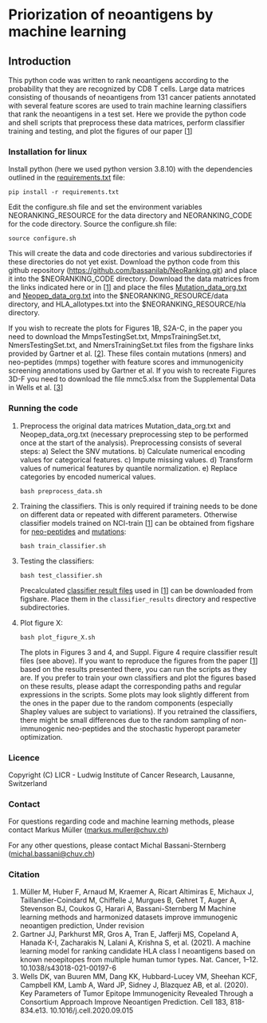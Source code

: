 # Priorization of neoantigens by machine learning

## Introduction
This python code was written to rank neoantigens according to the probability that they are recognized by CD8 T cells. Large data matrices consisting of thousands of neoantigens from 131 cancer patients annotated with several feature scores are used to train machine learning classifiers that rank the neoantigens in a test set. Here we provide the python code and shell scripts that preprocess these data matrices, perform classifier training and testing, and plot the figures of our paper [[1](#Citation)]

### Installation for linux

Install python (here we used python version 3.8.10) with the dependencies outlined in the [requirements.txt](https://github.com/bassanilab/NeoRanking/blob/master/requirements.txt) file:
```
pip install -r requirements.txt
```
Edit the configure.sh file and set the environment variables NEORANKING_RESOURCE for the data directory and NEORANKING_CODE for the code directory. Source the configure.sh file:
```
source configure.sh
```
This will create the data and code directories and various subdirectories if these directories do not yet exist. Download the python code from this github repository (https://github.com/bassanilab/NeoRanking.git) and place it into the $NEORANKING_CODE directory. Download the data matrices from the links indicated here or in [[1](#Citation)] and place the files [Mutation_data_org.txt](https://figshare.com/s/3c27fa3b705a74bdfa10) and [Neopep_data_org.txt](https://figshare.com/s/a000b0990465ab3e9d33) into the $NEORANKING_RESOURCE/data directory, and HLA_allotypes.txt into the $NEORANKING_RESOURCE/hla directory.

If you wish to recreate the plots for Figures 1B, S2A-C, in the paper you need to download the MmpsTestingSet.txt, MmpsTrainingSet.txt, NmersTestingSet.txt, and NmersTrainingSet.txt files from the figshare links provided by Gartner et al. [[2](#Citation)]. These files contain mutations (nmers) and neo-peptides (mmps) together with feature scores and immunogenicity screening annotations used by Gartner et al. If you wish to recreate Figures 3D-F you need to download the file mmc5.xlsx from the Supplemental Data in Wells et al. [[3](#Citation)]

### Running the code

1) Preprocess the original data matrices Mutation_data_org.txt and Neopep_data_org.txt (necessary preprocessing step to be performed once at the start of the analysis). Preprocessing consists of several steps: a) Select the SNV mutations. b) Calculate numerical encoding values for categorical features. c) Impute missing values. d) Transform values of numerical features by quantile normalization. e) Replace categories by encoded numerical values.
    ```
    bash preprocess_data.sh
    ```
2) Training the classifiers. This is only required if training needs to be done on different data or repeated with different parameters. Otherwise classifier models trained on NCI-train [[1](#Citation)] can be obtained from figshare for [neo-peptides](https://figshare.com/s/a000b0990465ab3e9d33) and [mutations](https://figshare.com/s/3c27fa3b705a74bdfa10): 
    ```
    bash train_classifier.sh
    ```

3) Testing the classifiers: 
    ```
    bash test_classifier.sh
    ```
    Precalculated [classifier result files](https://figshare.com/s/9fc6c11691273efe995e) used in [[1](#Citation)] can be downloaded from figshare. Place them in the ```classifier_results``` directory and respective subdirectories.

4) Plot figure X: 
    ```
    bash plot_figure_X.sh
    ```
    The plots in Figures 3 and 4, and Suppl. Figure 4 require classifier result files (see above). If you want to reproduce the figures from the paper [[1](#Citation)] based on the results presented there, you can run the scripts as they are. If you prefer to train your own classifiers and plot the figures based on these results, please adapt the corresponding paths and regular expressions in the scripts. Some plots may look slightly different from the ones in the paper due to the random components (especially Shapley values are subject to variations). If you retrained the classifiers, there might be small differences due to the random sampling of non-immunogenic neo-peptides and the stochastic hyperopt parameter optimization.

### Licence
Copyright (C) LICR - Ludwig Institute of Cancer Research, Lausanne, Switzerland

### Contact

For questions regarding code and machine learning methods, please contact Markus Müller (markus.muller@chuv.ch)

For any other questions, please contact Michal Bassani-Sternberg (michal.bassani@chuv.ch)

### Citation

1. Müller M, Huber F, Arnaud M, Kraemer A, Ricart Altimiras E, Michaux J, Taillandier-Coindard M, Chiffelle J, Murgues B, Gehret T, Auger A, Stevenson BJ, Coukos G, Harari A, Bassani-Sternberg M
Machine learning methods and harmonized datasets improve immunogenic neoantigen prediction, Under revision
2. Gartner JJ, Parkhurst MR, Gros A, Tran E, Jafferji MS, Copeland A, Hanada K-I, Zacharakis N, Lalani A, Krishna S, et al. (2021). A machine learning model for ranking candidate HLA class I neoantigens based on known neoepitopes from multiple human tumor types. Nat. Cancer, 1–12. 10.1038/s43018-021-00197-6
3. Wells DK, van Buuren MM, Dang KK, Hubbard-Lucey VM, Sheehan KCF, Campbell KM, Lamb A, Ward JP, Sidney J, Blazquez AB, et al. (2020). Key Parameters of Tumor Epitope Immunogenicity Revealed Through a Consortium Approach Improve Neoantigen Prediction. Cell 183, 818-834.e13. 10.1016/j.cell.2020.09.015



